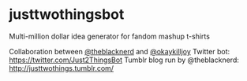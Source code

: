 # justtwothingsbot
Multi-million dollar idea generator for fandom mashup t-shirts


Collaboration between [@theblacknerd](https://twitter.com/THEBLACKNERD) and [@okaykilljoy](https://twitter.com/okaykilljoy)
Twitter bot: https://twitter.com/Just2ThingsBot
Tumblr blog run by @theblacknerd: http://justtwothings.tumblr.com/
